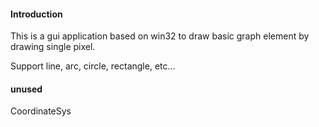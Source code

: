 #### Introduction

This is a gui application based on win32 to draw basic graph element by drawing single pixel.

Support line, arc, circle, rectangle, etc...



#### unused

CoordinateSys
